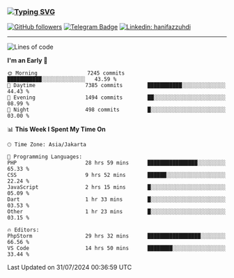 ### [![Typing SVG](https://readme-typing-svg.herokuapp.com?font=lato&size=22&lines=Hi+There+👋)](https://git.io/typing-svg) 

[![GitHub followers](https://img.shields.io/github/followers/hanifazzuhdi?label=Follow&style=social)](https://github.com/hanifazzuhdi/?tab=follow) 
[![Telegram Badge](https://img.shields.io/badge/-hanif0198-blue?style=social&logo=telegram&link=https://www.t.me/hanif0198/)](https://www.t.me/hanif0198/) 
[![Linkedin: hanifazzuhdi](https://img.shields.io/badge/-hanifazzuhdi-blue?style=flat-square&logo=Linkedin&logoColor=white&link=https://www.linkedin.com/in/hanif-az-zuhdi-69688019b/)](https://www.linkedin.com/in/hanif-az-zuhdi-69688019b/) 

<hr/>

<!--START_SECTION:waka-->
![Lines of code](https://img.shields.io/badge/From%20Hello%20World%20I%27ve%20Written-61.7%20million%20lines%20of%20code-blue)

**I'm an Early 🐤** 

```text
🌞 Morning                7245 commits        ███████████░░░░░░░░░░░░░░   43.59 % 
🌆 Daytime                7385 commits        ███████████░░░░░░░░░░░░░░   44.43 % 
🌃 Evening                1494 commits        ██░░░░░░░░░░░░░░░░░░░░░░░   08.99 % 
🌙 Night                  498 commits         █░░░░░░░░░░░░░░░░░░░░░░░░   03.00 % 
```


📊 **This Week I Spent My Time On** 

```text
🕑︎ Time Zone: Asia/Jakarta

💬 Programming Languages: 
PHP                      28 hrs 59 mins      ████████████████░░░░░░░░░   65.33 % 
CSS                      9 hrs 52 mins       ██████░░░░░░░░░░░░░░░░░░░   22.24 % 
JavaScript               2 hrs 15 mins       █░░░░░░░░░░░░░░░░░░░░░░░░   05.09 % 
Dart                     1 hr 33 mins        █░░░░░░░░░░░░░░░░░░░░░░░░   03.53 % 
Other                    1 hr 23 mins        █░░░░░░░░░░░░░░░░░░░░░░░░   03.15 % 

🔥 Editors: 
PhpStorm                 29 hrs 32 mins      █████████████████░░░░░░░░   66.56 % 
VS Code                  14 hrs 50 mins      ████████░░░░░░░░░░░░░░░░░   33.44 % 
```


 Last Updated on 31/07/2024 00:36:59 UTC
<!--END_SECTION:waka-->
